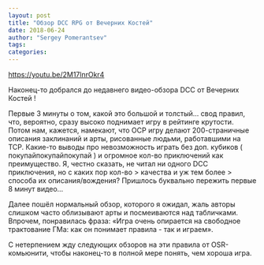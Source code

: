 ```yaml
---
layout: post
title: "Обзор DCC RPG от Вечерних Костей"
date: 2018-06-24
author: "Sergey Pomerantsev"
tags:
categories:
---
```


<https://youtu.be/2M17lnrOkr4>

Наконец-то добрался до недавнего видео-обзора DCC от Вечерних Костей !

Первые 3 минуты о том, какой это большой и толстый... свод правил, что, вероятно, сразу высоко поднимает игру в рейтинге крутости.
Потом нам, кажется, намекают, что ОСР игру делают 200-страничные описания заклинаний и арты, рисованные людьми, работавшими на ТСР.
Какие-то выводы про невозможность играть без доп. кубиков ( покупайпокупайпокупай ) и огромное кол-во приключений как преимущество.
Я, честно сказать, не читал ни одного DCC приключения, но с каких пор кол-во > качества и уж тем более > способа их описания/вождения?
Пришлось буквально пережить первые 8 минут видео…

Далее пошёл нормальный обзор, которого я ожидал, жаль авторы слишком часто облизывают арты и посмеиваются над табличками.
Впрочем, понравилась фраза: «Игра очень опирается на свободное трактование ГМа: как он понимает правила - так и играем».

С нетерпением жду следующих обзоров на эти правила от OSR-комьюнити, чтобы наконец-то в полной мере понять, чем хороша игра.
